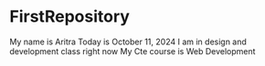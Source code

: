 # FirstRepository
My name is Aritra
Today is October 11, 2024
I am in design and development class right now
My Cte course is Web Development
